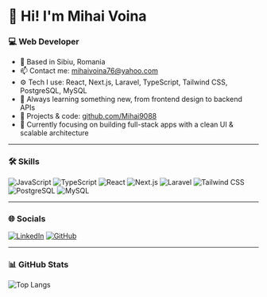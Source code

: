 # 👋 Hi! I'm Mihai Voina

### 💻 Web Developer

- 📍 Based in Sibiu, Romania  
- 📫 Contact me: mihaivoina76@yahoo.com 
- ⚙️ Tech I use: React, Next.js, Laravel, TypeScript, Tailwind CSS, PostgreSQL, MySQL  
- 🧠 Always learning something new, from frontend design to backend APIs  
- 🔗 Projects & code: [github.com/Mihai9088](https://github.com/Mihai9088)  
- 🎯 Currently focusing on building full-stack apps with a clean UI & scalable architecture

---

### 🛠️ Skills
![JavaScript](https://img.shields.io/badge/-JavaScript-F7DF1E?style=flat&logo=javascript)
![TypeScript](https://img.shields.io/badge/-TypeScript-3178C6?style=flat&logo=typescript)
![React](https://img.shields.io/badge/-React-61DAFB?style=flat&logo=react)
![Next.js](https://img.shields.io/badge/-Next.js-000000?style=flat&logo=next.js)
![Laravel](https://img.shields.io/badge/-Laravel-FF2D20?style=flat&logo=laravel)
![Tailwind CSS](https://img.shields.io/badge/-Tailwind_CSS-06B6D4?style=flat&logo=tailwind-css)
![PostgreSQL](https://img.shields.io/badge/-PostgreSQL-336791?style=flat&logo=postgresql)
![MySQL](https://img.shields.io/badge/-MySQL-4479A1?style=flat&logo=mysql)

---

### 🌐 Socials

[![LinkedIn](https://img.shields.io/badge/-LinkedIn-0077B5?style=flat&logo=linkedin&logoColor=white)](https://www.linkedin.com/in/mihai-voina-825502264/)
[![GitHub](https://img.shields.io/badge/-GitHub-181717?style=flat&logo=github)](https://github.com/Mihai9088)

---

### 📊 GitHub Stats

![Top Langs](https://github-readme-stats.vercel.app/api/top-langs/?username=Mihai9088&layout=compact&theme=default)
